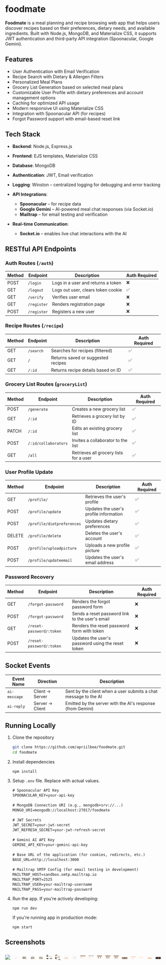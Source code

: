 # foodmate
**Foodmate** is a meal planning and recipe browsing web app that helps users discover recipes based on their preferences, dietary needs, and available ingredients. Built with Node.js, MongoDB, and Materialize CSS, it supports JWT authentication and third-party API integration (Spoonacular, Google Gemini).

## Features

- User Authentication with Email Verification  
- Recipe Search with Dietary & Allergen Filters  
- Personalized Meal Plans  
- Grocery List Generation based on selected meal plans
- Customizable User Profile with dietary preferences and account management options
- Caching for optimized API usage  
- Modern responsive UI using Materialize CSS  
- Integration with Spoonacular API (for recipes)
- Forgot Password support with email-based reset link

## Tech Stack

- **Backend**: Node.js, Express.js  
- **Frontend**: EJS templates, Materialize CSS  
- **Database**: MongoDB  
- **Authentication**: JWT, Email verification  
- **Logging**: Winston – centralized logging for debugging and error tracking

- **API Integrations**:  
  - **Spoonacular** – for recipe data  
  - **Google Gemini** – AI-powered meal chat responses (via Socket.io)  
  - **Mailtrap** – for email testing and verification  

- **Real-time Communication**:  
  - **Socket.io** – enables live chat interactions with the AI

## RESTful API Endpoints

### Auth Routes (`/auth`)

| Method | Endpoint     | Description                          | Auth Required |
|--------|--------------|--------------------------------------|---------------|
| POST   | `/login`     | Logs in a user and returns a token   | ❌            |
| GET    | `/logout`    | Logs out user, clears token cookie   | ✅            |
| GET    | `/verify`    | Verifies user email                  | ❌            |
| GET    | `/register`  | Renders registration page            | ❌            |
| POST   | `/register`  | Registers a new user                 | ❌            |

### Recipe Routes (`/recipe`)

| Method | Endpoint     | Description                            | Auth Required |
|--------|--------------|----------------------------------------|---------------|
| GET    | `/search`    | Searches for recipes (filtered)        | ✅            |
| GET    | `/`          | Returns saved or suggested recipes     | ✅            |
| GET    | `/:id`       | Returns recipe details based on ID     | ✅            |

### Grocery List Routes (`groceryList`)

| Method | Endpoint             |Description                              | Auth Required |
|--------|--------------------- |-----------------------------------------|---------------|
| POST   | `/generate`          | Creates a new grocery list              | ✅           |
| GET    | `/:id`               | Retrieves a grocery list by ID          | ✅           |
| PATCH  | `/:id`               | Edits an existing grocery list          | ✅           |
| POST   | `/:id/collaborators` | Invites a collaborator to the list      | ✅           |
| GET    | `/all`               | Retrieves all grocery lists for a user  | ✅           |


### User Profile Update
| Method | Endpoint             | Description                              | Auth Required |
|--------|----------------------|------------------------------------------|---------------|
| GET    | `/profile/`          | Retrieves the user's profile             | ✅            |
| POST   | `/profile/update`    | Updates the user's profile information   | ✅            |
| POST   | `/profile/dietpreferences` | Updates dietary preferences        | ✅            |
| DELETE | `/profile/delete`    | Deletes the user's account               | ✅            |
| POST   | `/profile/uploadpicture` | Uploads a new profile picture       | ✅            |
| POST   | `/profile/updateemail` | Updates the user's email address      | ✅            |

### Password Recovery 
| Method | Endpoint                 | Description                                       | Auth Required |
| ------ | ------------------------ | ------------------------------------------------- | ------------- |
| GET    | `/forgot-password`       | Renders the forgot password form                  | ❌             |
| POST   | `/forgot-password`       | Sends a reset password link to the user's email   | ❌             |
| GET    | `/reset-password/:token` | Renders the reset password form with token        | ❌             |
| POST   | `/reset-password/:token` | Updates the user's password using the reset token | ❌             |


##  Socket Events

| Event Name   | Direction | Description                                                 |
|--------------|-----------|-------------------------------------------------------------|
| `ai-message` | Client → Server | Sent by the client when a user submits a chat message to the AI |
| `ai-reply`   | Server → Client | Emitted by the server with the AI's response (from Gemini)         |

## Running Locally

1. Clone the repository  
   ```bash
   git clone https://github.com/apriilbee/foodmate.git
   cd foodmate
   ```

2. Install dependencies
    ```
    npm install
    ```
3. Setup `.env` file. Replace with actual values. 
    ```
    # Spoonacular API Key
    SPOONACULAR_KEY=your-api-key

    # MongoDB Connection URI (e.g., mongodb+srv://...)
    MONGO_URI=mongodb://localhost:27017/foodmate

    # JWT Secrets
    JWT_SECRET=your-jwt-secret
    JWT_REFRESH_SECRET=your-jwt-refresh-secret

    # Gemini AI API Key
    GEMINI_API_KEY=your-gemini-api-key

    # Base URL of the application (for cookies, redirects, etc.)
    BASE_URL=http://localhost:3000

    # Mailtrap SMTP Config (for email testing in development)
    MAILTRAP_HOST=sandbox.smtp.mailtrap.io
    MAILTRAP_PORT=2525
    MAILTRAP_USER=your-mailtrap-username
    MAILTRAP_PASS=your-mailtrap-password
    ```
4.  Run the app.
    If you're actively developing: 
    ```
    npm run dev 
    ```
    
    If you're running app in production mode: 
    ```
    npm start 
    ```

## Screenshots
<div style="display: flex; flex-wrap: nowrap; overflow-x: auto; gap: 10px; padding: 10px 0;">
  <a href="./public/img/read-me/login.png" target="_blank">
    <img src="./public/img/read-me/login.png" width="150"/>
  </a>
  <a href="./public/img/read-me/register.png" target="_blank">
    <img src="./public/img/read-me/register.png" width="150"/>
  </a>
  <a href="./public/img/read-me/filtering.png" target="_blank">
    <img src="./public/img/read-me/filtering.png" width="150"/>
  </a>
  <a href="./public/img/read-me/filtering-2.png" target="_blank">
    <img src="./public/img/read-me/filtering-2.png" width="150"/>
  </a>
  <a href="./public/img/read-me/search.png" target="_blank">
    <img src="./public/img/read-me/search.png" width="150"/>
  </a>
  <a href="./public/img/read-me/chatbot2.png" target="_blank">
    <img src="./public/img/read-me/chatbot2.png" width="150"/>
  </a>
  <a href="./public/img/read-me/chatbot.png" target="_blank">
    <img src="./public/img/read-me/chatbot.png" width="150"/>
  </a>
  <a href="./public/img/read-me/forgetpass.png" target="_blank">
    <img src="./public/img/read-me/forgetpass.png" width="150"/>
  </a>
  <a href="./public/img/read-me/resetpage.png" target="_blank">
    <img src="./public/img/read-me/resetpage.png" width="150"/>
  </a>
  <a href="./public/img/read-me/profile-picture.png" target="_blank">
    <img src="./public/img/read-me/profile-picture.png" width="150"/>
  </a>
  <a href="./public/img/read-me/dieterypreference.png" target="_blank">
    <img src="./public/img/read-me/dieterypreference.png" width="150"/>
  </a>
  <a href="./public/img/read-me/change-password.png" target="_blank">
    <img src="./public/img/read-me/change-password.png" width="150"/>
  </a>
  <a href="./public/img/read-me/change-email.png" target="_blank">
    <img src="./public/img/read-me/change-email.png" width="150"/>
  </a>
  <a href="./public/img/read-me/delete-account.png" target="_blank">
    <img src="./public/img/read-me/delete-account.png" width="150"/>
  </a>
  <a href="./public/img/read-me/feedback-form.png" target="_blank">
    <img src="./public/img/read-me/feedback-form.png" width="150"/>
  </a>
  <a href="./public/img/read-me/grocery-list.png" target="_blank">
    <img src="./public/img/read-me/grocery-list.png" width="150"/>
  </a>
  <a href="./public/img/read-me/grocery-list2.png" target="_blank">
    <img src="./public/img/read-me/grocery-list2.png" width="150"/>
  </a>
  <a href="./public/img/read-me/feedback-management.png" target="_blank">
    <img src="./public/img/read-me/feedback-management.png" width="150"/>
  </a>
  <a href="./public/img/read-me/mealplan-modal.png" target="_blank">
    <img src="./public/img/read-me/mealplan-modal.png" width="150"/>
  </a>
</div>
